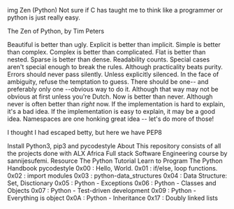 img
Zen (Python)
Not sure if C has taught me to think like a programmer or python is just really easy.

The Zen of Python, by Tim Peters

Beautiful is better than ugly.
Explicit is better than implicit.
Simple is better than complex.
Complex is better than complicated.
Flat is better than nested.
Sparse is better than dense.
Readability counts.
Special cases aren't special enough to break the rules.
Although practicality beats purity.
Errors should never pass silently.
Unless explicitly silenced.
In the face of ambiguity, refuse the temptation to guess.
There should be one-- and preferably only one --obvious way to do it.
Although that way may not be obvious at first unless you're Dutch.
Now is better than never.
Although never is often better than *right* now.
If the implementation is hard to explain, it's a bad idea.
If the implementation is easy to explain, it may be a good idea.
Namespaces are one honking great idea -- let's do more of those!

I thought I had escaped betty, but here we have PEP8

Install Python3, pip3 and pycodestyle
About
This repository consists of all the projects done with ALX Africa Full stack Software Engineering course by sannijesufemi.
Resource
The Python Tutorial
Learn to Program
The Python Handbook
pycodestyle
0x00 : Hello, World.
0x01 : if/else, loop functions.
0x02 : import modules
0x03 : python-data_structures
0x04 : Data Structure: Set, Disctionary 
0x05 : Python - Exceptions
0x06 : Python - Classes and Objects
0x07 : Python - Test-driven development
0x09 : Python - Everything is object
0x0A : Python - Inheritance
0x17 : Doubly linked lists



